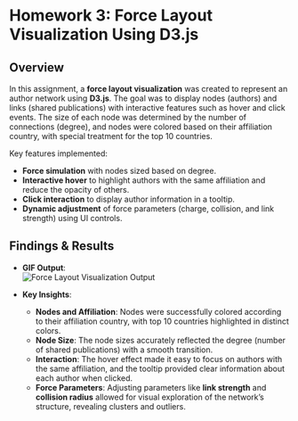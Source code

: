 # Homework 3: Force Layout Visualization Using D3.js

## Overview
In this assignment, a **force layout visualization** was created to represent an author network using **D3.js**. The goal was to display nodes (authors) and links (shared publications) with interactive features such as hover and click events. The size of each node was determined by the number of connections (degree), and nodes were colored based on their affiliation country, with special treatment for the top 10 countries.

Key features implemented:
- **Force simulation** with nodes sized based on degree.
- **Interactive hover** to highlight authors with the same affiliation and reduce the opacity of others.
- **Click interaction** to display author information in a tooltip.
- **Dynamic adjustment** of force parameters (charge, collision, and link strength) using UI controls.

## Findings & Results
- **GIF Output**:  
  ![Force Layout Visualization Output](MA-3.gif)

- **Key Insights**:
  - **Nodes and Affiliation**: Nodes were successfully colored according to their affiliation country, with top 10 countries highlighted in distinct colors.
  - **Node Size**: The node sizes accurately reflected the degree (number of shared publications) with a smooth transition.
  - **Interaction**: The hover effect made it easy to focus on authors with the same affiliation, and the tooltip provided clear information about each author when clicked.
  - **Force Parameters**: Adjusting parameters like **link strength** and **collision radius** allowed for visual exploration of the network’s structure, revealing clusters and outliers.

